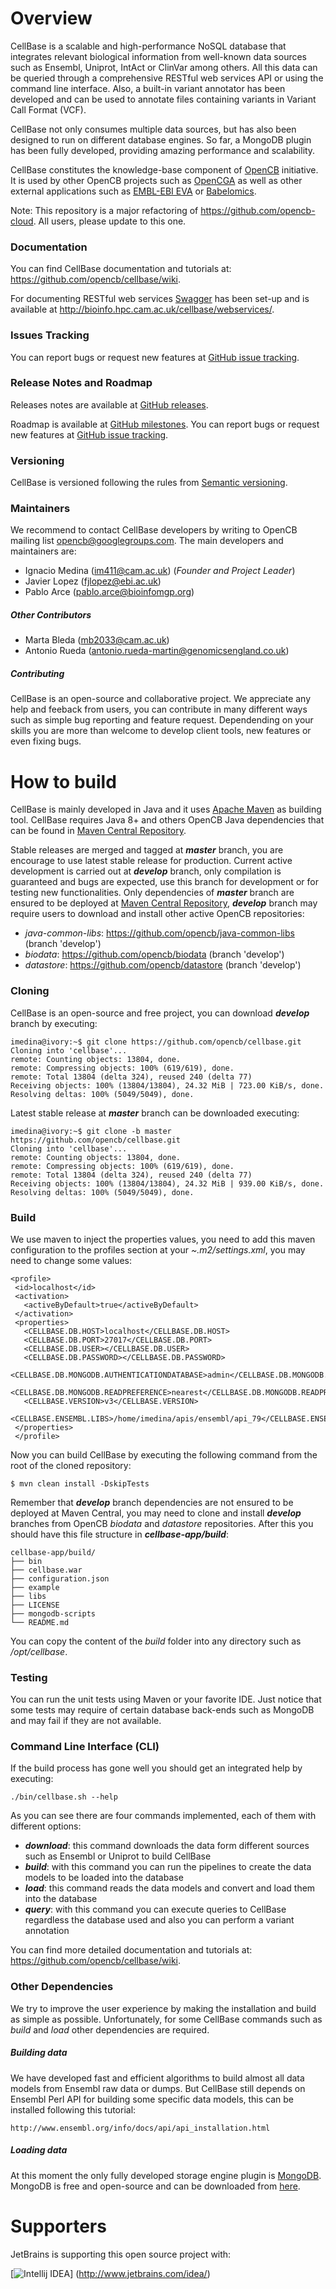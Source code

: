 # Overview
CellBase is a scalable and high-performance NoSQL database that integrates relevant biological information from well-known data sources such as Ensembl, Uniprot, IntAct or ClinVar among others. All this data can be queried through a comprehensive RESTful web services API or using the command line interface. Also, a built-in variant annotator has been developed and can be used to annotate files containing variants in Variant Call Format (VCF).

CellBase not only consumes multiple data sources, but has also been designed to run on different database engines. So far, a MongoDB plugin has been fully developed, providing amazing performance and scalability.

CellBase constitutes the knowledge-base component of [OpenCB](http://www.opencb.org/) initiative. It is used by other OpenCB projects such as [OpenCGA](https://github.com/opencb/opencga) as well as other external applications such as [EMBL-EBI EVA](http://www.ebi.ac.uk/eva/) or [Babelomics](http://www.babelomics.org/).

Note: This repository is a major refactoring of https://github.com/opencb-cloud. All users, please update to this one.

### Documentation
You can find CellBase documentation and tutorials at: https://github.com/opencb/cellbase/wiki.

For documenting RESTful web services [Swagger](http://swagger.io/) has been set-up and is available at http://bioinfo.hpc.cam.ac.uk/cellbase/webservices/.  

### Issues Tracking
You can report bugs or request new features at [GitHub issue tracking](https://github.com/opencb/cellbase/issues).


### Release Notes and Roadmap
Releases notes are available at [GitHub releases](https://github.com/opencb/cellbase/releases).

Roadmap is available at [GitHub milestones](https://github.com/opencb/cellbase/milestones). You can report bugs or request new features at [GitHub issue tracking](https://github.com/opencb/cellbase/issues).

### Versioning
CellBase is versioned following the rules from [Semantic versioning](http://semver.org/).

### Maintainers
We recommend to contact CellBase developers by writing to OpenCB mailing list opencb@googlegroups.com. The main developers and maintainers are:
* Ignacio Medina (im411@cam.ac.uk) (_Founder and Project Leader_)
* Javier Lopez (fjlopez@ebi.ac.uk)
* Pablo Arce (pablo.arce@bioinfomgp.org)

##### Other Contributors
* Marta Bleda (mb2033@cam.ac.uk)
* Antonio Rueda (antonio.rueda-martin@genomicsengland.co.uk)

##### Contributing
CellBase is an open-source and collaborative project. We appreciate any help and feeback from users, you can contribute in many different ways such as simple bug reporting and feature request. Dependending on your skills you are more than welcome to develop client tools, new features or even fixing bugs.


# How to build 
CellBase is mainly developed in Java and it uses [Apache Maven](http://maven.apache.org/) as building tool. CellBase requires Java 8+ and others OpenCB Java dependencies that can be found in [Maven Central Repository](http://search.maven.org/).

Stable releases are merged and tagged at **_master_** branch, you are encourage to use latest stable release for production. Current active development is carried out at **_develop_** branch, only compilation is guaranteed and bugs are expected, use this branch for development or for testing new functionalities. Only dependencies of **_master_** branch are ensured to be deployed at [Maven Central Repository](http://search.maven.org/), **_develop_** branch may require users to download and install other active OpenCB repositories:
* _java-common-libs_: https://github.com/opencb/java-common-libs (branch 'develop')
* _biodata_: https://github.com/opencb/biodata (branch 'develop')
* _datastore_: https://github.com/opencb/datastore (branch 'develop')

### Cloning
CellBase is an open-source and free project, you can download **_develop_** branch by executing:

    imedina@ivory:~$ git clone https://github.com/opencb/cellbase.git
    Cloning into 'cellbase'...
    remote: Counting objects: 13804, done.
    remote: Compressing objects: 100% (619/619), done.
    remote: Total 13804 (delta 324), reused 240 (delta 77)
    Receiving objects: 100% (13804/13804), 24.32 MiB | 723.00 KiB/s, done.
    Resolving deltas: 100% (5049/5049), done.


Latest stable release at **_master_** branch can be downloaded executing:

    imedina@ivory:~$ git clone -b master https://github.com/opencb/cellbase.git
    Cloning into 'cellbase'...
    remote: Counting objects: 13804, done.
    remote: Compressing objects: 100% (619/619), done.
    remote: Total 13804 (delta 324), reused 240 (delta 77)
    Receiving objects: 100% (13804/13804), 24.32 MiB | 939.00 KiB/s, done.
    Resolving deltas: 100% (5049/5049), done.


### Build
We use maven to inject the properties values, you need to add this maven configuration to the profiles section at your _~.m2/settings.xml_, you may need to change some values:

    <profile>
     <id>localhost</id>
     <activation>
       <activeByDefault>true</activeByDefault>
     </activation>
     <properties>
       <CELLBASE.DB.HOST>localhost</CELLBASE.DB.HOST>
       <CELLBASE.DB.PORT>27017</CELLBASE.DB.PORT>
       <CELLBASE.DB.USER></CELLBASE.DB.USER>
       <CELLBASE.DB.PASSWORD></CELLBASE.DB.PASSWORD>
       <CELLBASE.DB.MONGODB.AUTHENTICATIONDATABASE>admin</CELLBASE.DB.MONGODB.AUTHENTICATIONDATABASE> 
       <CELLBASE.DB.MONGODB.READPREFERENCE>nearest</CELLBASE.DB.MONGODB.READPREFERENCE> 
       <CELLBASE.VERSION>v3</CELLBASE.VERSION> 
       <CELLBASE.ENSEMBL.LIBS>/home/imedina/apis/ensembl/api_79</CELLBASE.ENSEMBL.LIBS> 
     </properties>
     </profile>

Now you can build CellBase by executing the following command from the root of the cloned repository:
  
    $ mvn clean install -DskipTests
    
Remember that **_develop_** branch dependencies are not ensured to be deployed at Maven Central, you may need to clone and install **_develop_** branches from OpenCB _biodata_ and _datastore_ repositories. After this you should have this file structure in **_cellbase-app/build_**:

    cellbase-app/build/
    ├── bin
    ├── cellbase.war
    ├── configuration.json
    ├── example
    ├── libs
    ├── LICENSE
    ├── mongodb-scripts
    └── README.md


You can copy the content of the _build_ folder into any directory such as _/opt/cellbase_.

### Testing
You can run the unit tests using Maven or your favorite IDE. Just notice that some tests may require of certain database back-ends such as MongoDB and may fail if they are not available.

### Command Line Interface (CLI)
If the build process has gone well you should get an integrated help by executing:

    ./bin/cellbase.sh --help

As you can see there are four commands implemented, each of them with different options:
 * **_download_**: this command downloads the data form different sources such as Ensembl or Uniprot to build CellBase
 * **_build_**: with this command you can run the pipelines to create the data models to be loaded into the database
 * **_load_**: this command reads the data models and convert and load them into the database
 * **_query_**: with this command you can execute queries to CellBase regardless the database used and also you can perform a variant annotation

You can find more detailed documentation and tutorials at: https://github.com/opencb/cellbase/wiki.

### Other Dependencies
We try to improve the user experience by making the installation and build as simple as possible. Unfortunately, for some CellBase commands such as _build_ and _load_ other dependencies are required.

##### Building data
We have developed fast and efficient algorithms to build almost all data models from Ensembl raw data or dumps. But CellBase still depends on Ensembl Perl API for building some specific data models, this can be installed following this tutorial:

    http://www.ensembl.org/info/docs/api/api_installation.html

##### Loading data
At this moment the only fully developed storage engine plugin is [MongoDB](https://www.mongodb.org/). MongoDB is free and open-source and can be downloaded from [here](https://www.mongodb.org/downloads).

# Supporters
JetBrains is supporting this open source project with:

[![Intellij IDEA](https://www.jetbrains.com/idea/docs/logo_intellij_idea.png)]
(http://www.jetbrains.com/idea/)
